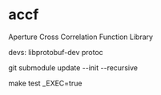 # accf
Aperture Cross Correlation Function Library

devs: libprotobuf-dev protoc

git submodule update --init --recursive

make test _EXEC=true
